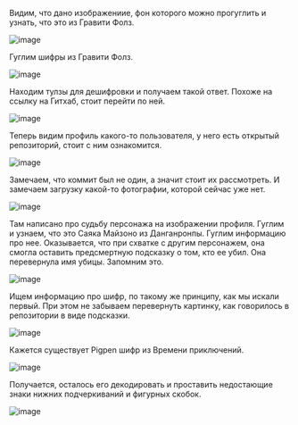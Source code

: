 Видим, что дано изображениие, фон которого можно прогуглить и узнать, что это из Гравити Фолз.

![image](https://github.com/bysmaks/baumanka_ctf/assets/74861618/8c07ce96-5c99-41c8-9fa0-eff629cbb5d0)

Гуглим шифры из Гравити Фолз.

![image](https://github.com/bysmaks/baumanka_ctf/assets/74861618/b51b6f07-7525-437a-b665-caee2c9674fb)

Находим тулзы для дешифровки и получаем такой ответ. Похоже на ссылку на Гитхаб, стоит перейти по ней.

![image](https://github.com/bysmaks/baumanka_ctf/assets/74861618/acf0973b-e20d-4ba2-a524-d2b4e971c9e2)

Теперь видим профиль какого-то пользователя, у него есть открытый репозиторий, стоит с ним ознакомится.

![image](https://github.com/bysmaks/baumanka_ctf/assets/74861618/2858c012-604d-4fb6-9d70-53be4f5d85d6)

Замечаем, что коммит был не один, а значит стоит их рассмотреть. И замечаем загрузку какой-то фотографии, которой сейчас уже нет.

![image](https://github.com/bysmaks/baumanka_ctf/assets/74861618/92e89d1c-8e05-429d-8853-ae8a92267c09)

Там написано про судьбу персонажа на изображении профиля. Гуглим и узнаем, что это Саяка Майзоно из Данганронпы. Гуглим информацию про нее. Оказывается, что при схватке с другим персонажем, она смогла оставить предсмертную подсказку о том, кто ее убил. Она перевернула имя убицы. Запомним это.

![image](https://github.com/bysmaks/baumanka_ctf/assets/74861618/1de58cf4-7026-461b-81fb-dbcf70ab93ef)

Ищем информацию про шифр, по такому же принципу, как мы искали первый. При этом не забываем перевернуть картинку, как говорилось в репозитории в виде подсказки.

![image](https://github.com/bysmaks/baumanka_ctf/assets/74861618/acfa055e-7426-491b-86e8-712e2fdac601)

Кажется существует Pigpen шифр из Времени приключений.

![image](https://github.com/bysmaks/baumanka_ctf/assets/74861618/20b842df-e095-4718-b43d-9a0c53e9207f)

Получается, осталось его декодировать и проставить недостающие знаки нижних подчеркиваний и фигурных скобок.

![image](https://github.com/bysmaks/baumanka_ctf/assets/74861618/7dd23520-bebb-4823-99e5-fc3d5962345c)


